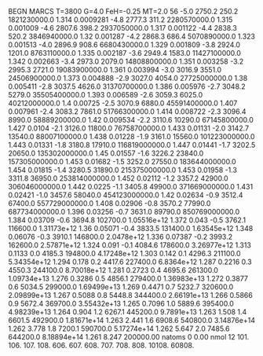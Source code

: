 BEGN
MARCS T=3800 G=4.0 FeH=-0.25 MT=2.0
                  56
-5.0 2750.2 250.2 1821230000.0 1.314 0.0009281 
-4.8 2777.3 311.2 2280570000.0 1.315 0.001009 
-4.6 2807.6 398.2 2937050000.0 1.317 0.001122 
-4.4 2838.3 520.2 3846940000.0 1.32 0.001287 
-4.2 2868.3 686.4 5070890000.0 1.323 0.001513 
-4.0 2896.9 908.6 6680430000.0 1.329 0.001809 
-3.8 2924.0 1201.0 8763110000.0 1.335 0.002187 
-3.6 2949.4 1583.0 11427100000.0 1.342 0.002663 
-3.4 2973.0 2079.0 14808800000.0 1.351 0.003258 
-3.2 2995.3 2721.0 19083900000.0 1.361 0.003994 
-3.0 3016.9 3551.0 24506900000.0 1.373 0.004888 
-2.9 3027.0 4054.0 27725000000.0 1.38 0.005411 
-2.8 3037.5 4626.0 31370700000.0 1.386 0.005976 
-2.7 3048.2 5279.0 35505400000.0 1.393 0.006589 
-2.6 3059.3 6025.0 40212000000.0 1.4 0.00725 
-2.5 3070.9 6880.0 45591400000.0 1.407 0.007961 
-2.4 3083.2 7861.0 51766300000.0 1.414 0.008722 
-2.3 3096.4 8990.0 58889200000.0 1.42 0.009534 
-2.2 3110.6 10290.0 67145800000.0 1.427 0.0104 
-2.1 3126.0 11800.0 76758700000.0 1.433 0.01131 
-2.0 3142.7 13540.0 88007100000.0 1.438 0.01228 
-1.9 3161.0 15560.0 101223000000.0 1.443 0.01331 
-1.8 3180.8 17910.0 116819000000.0 1.447 0.01441 
-1.7 3202.5 20650.0 135302000000.0 1.45 0.01557 
-1.6 3226.2 23840.0 157305000000.0 1.453 0.01682 
-1.5 3252.0 27550.0 183644000000.0 1.454 0.01815 
-1.4 3280.5 31890.0 215375000000.0 1.453 0.01958 
-1.3 3311.8 36950.0 253814000000.0 1.452 0.02112 
-1.2 3357.2 42900.0 306046000000.0 1.442 0.0225 
-1.1 3405.8 49900.0 371669000000.0 1.431 0.02421 
-1.0 3457.6 58040.0 454123000000.0 1.42 0.02634 
-0.9 3512.4 67400.0 557729000000.0 1.408 0.02906 
-0.8 3570.2 77990.0 687734000000.0 1.396 0.03256 
-0.7 3631.0 89790.0 850769000000.0 1.384 0.03709 
-0.6 3694.8 102700.0 1.05516e+12 1.372 0.043 
-0.5 3762.1 116600.0 1.31173e+12 1.36 0.05071 
-0.4 3833.5 131400.0 1.63545e+12 1.348 0.06076 
-0.3 3910.1 146800.0 2.0478e+12 1.336 0.07387 
-0.2 3993.2 162600.0 2.57871e+12 1.324 0.091 
-0.1 4084.6 178600.0 3.26977e+12 1.313 0.1133 
0.0 4185.3 194800.0 4.17248e+12 1.303 0.142 
0.1 4296.3 211100.0 5.34354e+12 1.294 0.178 
0.2 4417.6 227400.0 6.8364e+12 1.287 0.2216 
0.3 4550.3 244100.0 8.70018e+12 1.281 0.2723 
0.4 4695.6 261300.0 1.09734e+13 1.276 0.3286 
0.5 4856.1 279400.0 1.36983e+13 1.272 0.3877 
0.6 5034.5 299000.0 1.69499e+13 1.269 0.4471 
0.7 5232.7 320600.0 2.09899e+13 1.267 0.5088 
0.8 5448.8 344400.0 2.66191e+13 1.266 0.5866 
0.9 5672.4 369700.0 3.55432e+13 1.265 0.7096 
1.0 5889.6 395400.0 4.98239e+13 1.264 0.904 
1.2 6267.1 445200.0 9.7891e+13 1.263 1.508 
1.4 6601.5 492900.0 1.81671e+14 1.263 2.441 
1.6 6908.6 540800.0 3.14876e+14 1.262 3.778 
1.8 7200.1 590700.0 5.17274e+14 1.262 5.647 
2.0 7485.6 644200.0 8.18894e+14 1.261 8.247 
200000.00
natoms              0      0.00
nmol          12
          101.         106.       107.      108.         606.        607.        608.
          707.         708.       808.    10108.       60808.
